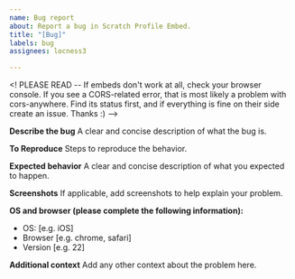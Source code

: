 ```yaml
---
name: Bug report
about: Report a bug in Scratch Profile Embed.
title: "[Bug]"
labels: bug
assignees: locness3

---
```


<! PLEASE READ -- If embeds don't work at all, check your browser console. If you see a CORS-related error, that is most likely a problem with cors-anywhere. Find its status first, and if everything is fine on their side create an issue. Thanks :) -->

**Describe the bug**
A clear and concise description of what the bug is.

**To Reproduce**
Steps to reproduce the behavior.

**Expected behavior**
A clear and concise description of what you expected to happen.

**Screenshots**
If applicable, add screenshots to help explain your problem.

**OS and browser (please complete the following information):**
 - OS: [e.g. iOS]
 - Browser [e.g. chrome, safari]
 - Version [e.g. 22]

**Additional context**
Add any other context about the problem here.

<!-- Thanks for contributing! ;)-->
